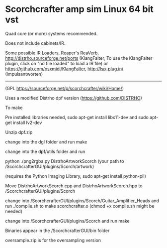 # Scorchcrafter amp sim Linux 64 bit vst

Quad core (or more) systems recommended.

Does not include cabinets/IR.

Some possible IR Loaders, Reaper's ReaVerb, http://distrho.sourceforge.net/ports (KlangFalter, To use the KlangFalter plugin, click on "no file loaded" to load a IR file) or https://github.com/osxmidi/KlangFalter, http://lsp-plug.in/ (Impulsantworten)

-----

(GPL https://sourceforge.net/p/scorchcrafter/wiki/Home/) 

Uses a modified Distrho dpf version (https://github.com/DISTRHO)

To make

Pre installed libraries needed, sudo apt-get install libx11-dev and sudo apt-get install lv2-dev

Unzip dpf.zip

change into the dgl folder and run make

change into the dpf/utils folder and run

python ./png2rgba.py DistrhoArtworkScorch (your path to /ScorchcrafterGUI/plugins/Scorch/artwork)

(requires the Python Imaging Library, sudo apt-get install python-pil)

Move DistrhoArtworkScorch.cpp and DistrhoArtworkScorch.hpp to /ScorchcrafterGUI/plugins/Scorch

change into /ScorchcrafterGUI/plugins/Scorch/Guitar_Amplifier_Heads and run ./compile.sh to make scorchcrafter.o (chmod +x compile.sh might be needed)

change into /ScorchcrafterGUI/plugins/Scorch and run make

Binaries appear in the /ScorchcrafterGUI/bin folder

oversample.zip is for the oversampling version


